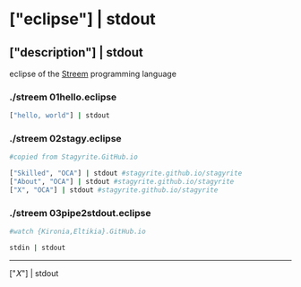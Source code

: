 # ["eclipse"] | stdout

## ["description"] | stdout

eclipse of the [Streem](https://gitlab.com/terroratorium/streem "matz/streem: prototype of stream based programming language") programming language

### ./streem 01hello.eclipse

```sh
["hello, world"] | stdout
```

### ./streem 02stagy.eclipse

```sh
#copied from Stagyrite.GitHub.io

["Skilled", "OCA"] | stdout #stagyrite.github.io/stagyrite
["About", "OCA"] | stdout #stagyrite.github.io/stagyrite
["X", "OCA"] | stdout #stagyrite.github.io/stagyrite
```

### ./streem 03pipe2stdout.eclipse

```bash
#watch {Kironia,Eltikia}.GitHub.io

stdin | stdout
```

----

["𝑋"] \| stdout
